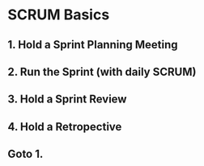 # SCRUM Basics
## 1. Hold a Sprint Planning Meeting
## 2. Run the Sprint (with daily SCRUM)
## 3. Hold a Sprint Review
## 4. Hold a Retropective
## Goto 1.
